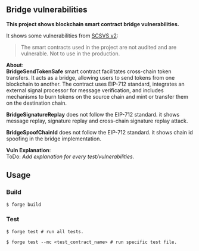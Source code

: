 ## Bridge vulnerabilities

**This project shows blockchain smart contract bridge vulnerabilities.**

It shows some vulnerabilities from [SCSVS v2](https://github.com/ComposableSecurity/SCSVS/blob/master/2.0/0x200-Components/0x205-C5-Bridge.md):

> The smart contracts used in the project are not audited and are vulnerable. Not to use in the production.

**About**:  
**BridgeSendTokenSafe** smart contract facilitates cross-chain token transfers. It acts as a bridge, allowing users to send tokens from one blockchain to another. The contract uses EIP-712 standard, integrates an external signal processor for message verification, and includes mechanisms to burn tokens on the source chain and mint or transfer them on the destination chain.

**BridgeSignatureReplay** does not follow the EIP-712 standard. it shows message replay, signature replay and cross-chain signature replay attack.

**BridgeSpoofChainId** does not follow the EIP-712 standard. it shows chain id spoofing in the bridge implementation.

**Vuln Explanation**:  
ToDo: *Add explanation for every test/vulnerabilities.*

## Usage

### Build

```shell
$ forge build
```

### Test
```shell
$ forge test # run all tests.
```

```shell
$ forge test --mc <test_contract_name> # run specific test file.
```

